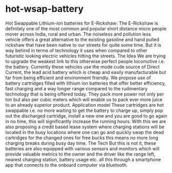 # hot-wsap-battery
 Hot Swappable Lithium-ion batteries for E-Rickshaw:
The E-Rickshaw is definitely one of the most common and popular short distance micro people mover across India, rural and urban. The noiseless and pollution less vehicle offers a great alternative to the existing gasoline and hand pulled rickshaw that have been native to our streets for quite some time. But it is way behind in terms of technology it uses when compared to other futuristic looking electric vehicles hitting the streets. 
The Idea
We are trying to upgrade the weakest link to this otherwise perfect people locomotive i.e. the battery. Currently these vehicles use the mode cude source of Direct Current, the lead acid battery which is cheap and easily manufacturable but far from being efficient and environment friendly.
We propose use of battery cartridges filled with lithium ion batteries that offer better efficiency, fast charging and a way longer range compared to the rudimentary technology that is being offered today. They pack more power not only per ton but also per cubic meters which will enable us to pack ever more juice to an already superior product. 
Application model
These cartridges are hot swappable i.e. no more waiting to get the battery to charge up, simply pop out the discharged cartridge, install a new one and you are good to go again in no time, this will significantly increase the running hours. With this we are also proposing a credit based lease system where charging stations will be located in the busy locations where one can go and quickly swap the dead cartridges for the changed ones for free bucks this means no more long charging breaks during busy day time.
The Tech
But this is not it, these batteries are also equipped with various sensors and monitors which will provide valuable metrics to the owner and the driver like the range left, nearest charging station, battery usage etc. all this through a smartphone app that connects to the onboard computer via bluetooth.
